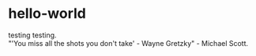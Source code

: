 # hello-world
testing testing.<br>
"'You miss all the shots you don't take' - Wayne Gretzky" - Michael Scott.
